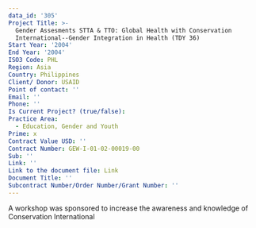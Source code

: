 ```yaml
---
data_id: '305'
Project Title: >-
  Gender Assesments STTA & TTO: Global Health with Conservation
  International--Gender Integration in Health (TDY 36)
Start Year: '2004'
End Year: '2004'
ISO3 Code: PHL
Region: Asia
Country: Philippines
Client/ Donor: USAID
Point of contact: ''
Email: ''
Phone: ''
Is Current Project? (true/false): 
Practice Area:
  - Education, Gender and Youth
Prime: x
Contract Value USD: ''
Contract Number: GEW-I-01-02-00019-00
Sub: ''
Link: ''
Link to the document file: Link
Document Title: ''
Subcontract Number/Order Number/Grant Number: ''
---
```


A workshop was sponsored to increase the awareness and knowledge of Conservation International